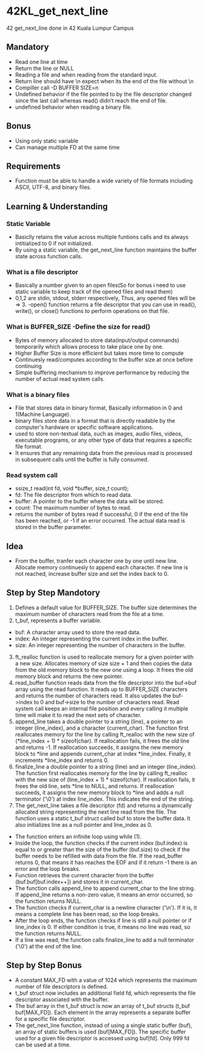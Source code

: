 # 42KL_get_next_line

42 get_next_line done in 42 Kuala Lumpur Campus

## Mandatory

- Read one line at time
- Return the line or NULL
- Reading a file and when reading from the standard input.
- Return line should have \n expect when its the end of the file without \n
- Compiller call -D BUFFER SIZE=n
- Undefined behavior if the file pointed to by the file descriptor changed since the last call whereas read() didn’t reach the end of file.
- undefined behavior when reading a binary file.

## Bonus

- Using only static variable
- Can manage multiple FD at the same time

## Requirements

- Function must be able to handle a wide variety of file formats including ASCII, UTF-8, and binary files.

## Learning & Understanding

### Static Variable
- Basiclly retains the value across multiple funtions calls and its always intitialized to 0 if not initialized.
- By using a static variable, the get_next_line function maintains the buffer state across function calls.

### What is a file descriptor
- Basically a number given to an open files(So for bonus i need to use static variable to keep track of the opened files and read them)
- 0,1,2 are stdin, stdout, stderr respectively, Thus, any opened files will be => 3.
-open() function returns a file descriptor that you can use in read(), write(), or close() functions to perform operations on that file.

### What is BUFFER_SIZE -Define the size for read()
- Bytes of memory allocated to store data(input/output commands) temporarily which allows process to take place one by one.
- Higher Buffer Size is more efficient but takes more time to compute
- Continuesly read/computes according to the buffer size at once before continuing
- Simple buffering mechanism to improve performance by reducing the number of actual read system calls.

### What is a binary files
- File that stores data in binary format, Basically information in 0 and 1(Machine Language).
- binary files store data in a format that is directly readable by the computer's hardware or specific software applications.
- used to store non-textual data, such as images, audio files, videos, executable programs, or any other type of data that requires a specific file format.
- It ensures that any remaining data from the previous read is processed in subsequent calls until the buffer is fully consumed.

### Read system call
- ssize_t read(int fd, void *buffer, size_t count);
- fd: The file descriptor from which to read data.
- buffer: A pointer to the buffer where the data will be stored.
- count: The maximum number of bytes to read.
- returns the number of bytes read if successful, 0 if the end of the file has been reached, or -1 if an error occurred. The actual data read is stored in the buffer parameter.

## Idea
- From the buffer, tranfer each character one by one until new line. Allocate memory continuesly to append each character. If new line is not reached, increase buffer size and set the index back to 0.

## Step by Step Mandotory
1. Defines a default value for BUFFER_SIZE. The buffer size determines the maximum number of characters read from the file at a time.
2. t_buf, represents a buffer variable.
- buf: A character array used to store the read data.
- index: An integer representing the current index in the buffer.
- size: An integer representing the number of characters in the buffer.
3. ft_realloc function is used to reallocate memory for a given pointer with a new size. Allocates memory of size size + 1 and then copies the data from the old memory block to the new one using a loop. It frees the old memory block and returns the new pointer.
4. read_buffer function reads data from the file descriptor into the buf->buf array using the read function. It reads up to BUFFER_SIZE characters and returns the number of characters read. It also updates the buf->index to 0 and buf->size to the number of characters read. Read system call keeps an internal file position and every calling it multiple time will make it to read the next sets of character.
5. append_line takes a double pointer to a string (line), a pointer to an integer (line_index), and a character (current_char). The function first reallocates memory for the line by calling ft_realloc with the new size of (*line_index + 1) * sizeof(char). If reallocation fails, it frees the old line and returns -1. If reallocation succeeds, it assigns the new memory block to *line and appends current_char at index *line_index. Finally, it increments *line_index and returns 0.
6. finalize_line a double pointer to a string (line) and an integer (line_index). The function first reallocates memory for the line by calling ft_realloc with the new size of (line_index + 1) * sizeof(char). If reallocation fails, it frees the old line, sets *line to NULL, and returns. If reallocation succeeds, it assigns the new memory block to *line and adds a null terminator ('\0') at index line_index. This indicates the end of the string.
7. The get_next_line takes a file descriptor (fd) and returns a dynamically allocated string representing the next line read from the file. The function uses a static t_buf struct called buf to store the buffer data. It also initializes line as a null pointer and line_index as 0.
- The function enters an infinite loop using while (1).
- Inside the loop, the function checks if the current index (buf.index) is equal to or greater than the size of the buffer (buf.size) to check if the buffer needs to be refilled with data from the file. If the read_buffer returns 0, that means it has reaches the EOF and if it return -1 there is an error and the loop breaks.
- Function retrieves the current character from the buffer (buf.buf[buf.index++]) and stores it in current_char.
- The function calls append_line to append current_char to the line string. If append_line returns a non-zero value, it means an error occurred, so the function returns NULL.
- The function checks if current_char is a newline character ('\n'). If it is, it means a complete line has been read, so the loop breaks.
- After the loop ends, the function checks if line is still a null pointer or if line_index is 0. If either condition is true, it means no line was read, so the function returns NULL.
- If a line was read, the function calls finalize_line to add a null terminator ('\0') at the end of the line.

## Step by Step Bonus
- A constant MAX_FD with a value of 1024 which represents the maximum number of file descriptors is defined.
- t_buf struct now includes an additional field fd, which represents the file descriptor associated with the buffer.
- The buf array in the t_buf struct is now an array of t_buf structs (t_buf buf[MAX_FD]). Each element in the array represents a separate buffer for a specific file descriptor.
- The get_next_line function, instead of using a single static buffer (buf), an array of static buffers is used (buf[MAX_FD]). The specific buffer used for a given file descriptor is accessed using buf[fd]. Only 999 fd can be used at a time.
